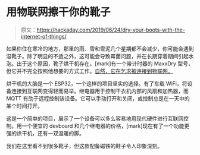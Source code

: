 # 用物联网擦干你的靴子

> 原文：<https://hackaday.com/2019/06/24/dry-your-boots-with-the-internet-of-things/>

如果你住在寒冷的地方，那里的雨、雪和雪泥几个星期都不会减少，你可能会遇到湿靴子。除了明显的不适之外，这可能会导致霉菌问题，并在长期穿着期间引起水泡。出于这个原因，靴子烘干机存在。[mark]有一个带计时器的 MaxxDry 型号，但它并不完全按照他想要的方式工作。[自然，它在乞求被连接到物联网。](https://hackaday.io/project/165702-internet-connect,,ed-boot-dryer)

烘干机的大脑是一个 ESP32，一个这样的项目坚实的选择。有了车载 WiFi，将设备连接到互联网变得轻而易举。继电器用于控制干衣机内部的风扇和加热器，而 MQTT 有助于远程控制该设备。它可以手动打开和关闭，或控制总是在一天中的某个时间打开。

这是一个简单的项目，展示了一个设备可以多么容易地用现代硬件进行互联网控制。用一个便宜的 devboard 和几个继电器的价格，[mark]现在有了一个功能更强的烘干机，还有一双温暖的脚。

我们在这里看不到很多靴子，但这款配备磁铁的鞋子令人印象深刻。